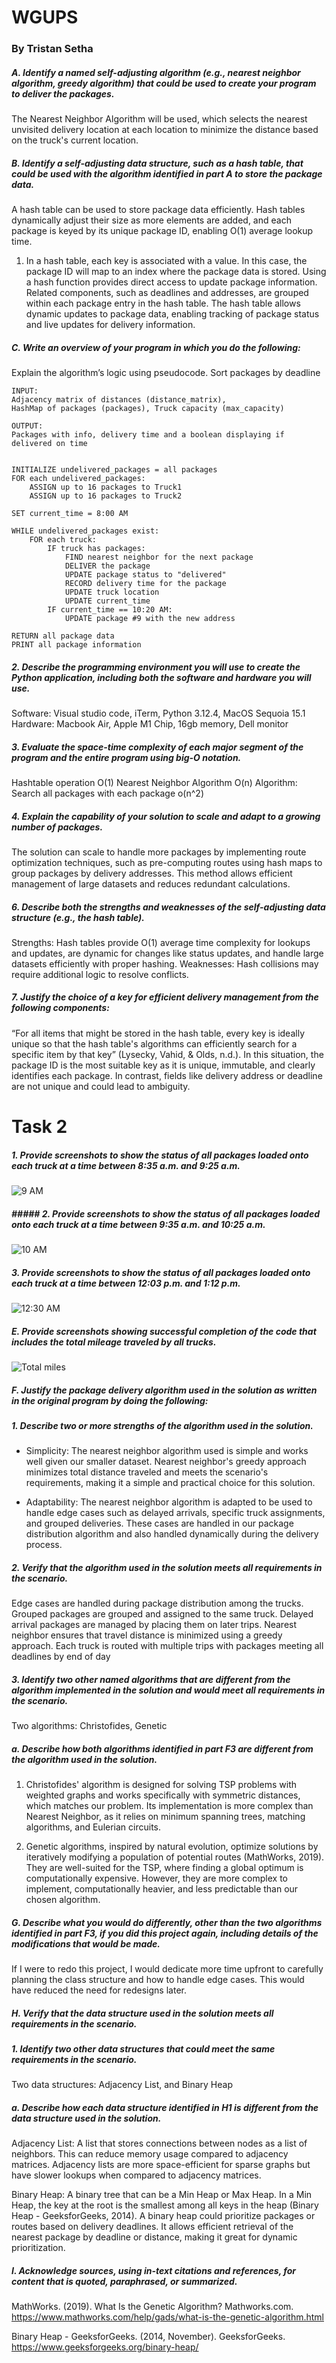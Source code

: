 # WGUPS
### By Tristan Setha
##### A.  Identify a named self-adjusting algorithm (e.g., nearest neighbor algorithm, greedy algorithm) that could be used to create your program to deliver the packages.

The Nearest Neighbor Algorithm will be used, which selects the nearest unvisited delivery location at each location to minimize  the distance based on the truck's current location.

##### B.  Identify a self-adjusting data structure, such as a hash table, that could be used with the algorithm identified in part A to store the package data.

A hash table can be used to store package data efficiently. Hash tables dynamically adjust their size as more elements are added, and each package is keyed by its unique package ID, enabling O(1) average lookup time.

1. In a hash table, each key is associated with a value. In this case, the package ID will map to an index where the package data is stored. Using a hash function provides direct access to update package information. Related components, such as deadlines and addresses, are grouped within each package entry in the hash table. The hash table allows dynamic updates to package data, enabling tracking of package status and live updates for delivery information.


##### C.  Write an overview of your program in which you do the following:


Explain the algorithm’s logic using pseudocode.
	Sort packages by deadline
```
INPUT: 
Adjacency matrix of distances (distance_matrix), 
HashMap of packages (packages), Truck capacity (max_capacity)

OUTPUT:
Packages with info, delivery time and a boolean displaying if delivered on time


INITIALIZE undelivered_packages = all packages
FOR each undelivered_packages:
    ASSIGN up to 16 packages to Truck1
    ASSIGN up to 16 packages to Truck2

SET current_time = 8:00 AM

WHILE undelivered_packages exist:
    FOR each truck:
        IF truck has packages:
            FIND nearest neighbor for the next package
            DELIVER the package
            UPDATE package status to "delivered"
            RECORD delivery time for the package
            UPDATE truck location
            UPDATE current_time
        IF current_time == 10:20 AM:
            UPDATE package #9 with the new address

RETURN all package data
PRINT all package information
```
##### 2.  Describe the programming environment you will use to create the Python application, including both the software and hardware you will use.
Software: Visual studio code, iTerm, Python 3.12.4, MacOS Sequoia 15.1
Hardware: Macbook Air, Apple M1 Chip, 16gb memory, Dell monitor

##### 3.  Evaluate the space-time complexity of each major segment of the program and the entire program using big-O notation.

Hashtable operation O(1)
Nearest Neighbor Algorithm O(n)
Algorithm: Search all packages with each package o(n^2)


##### 4.  Explain the capability of your solution to scale and adapt to a growing number of packages.

The solution can scale to handle more packages by implementing route optimization techniques, such as pre-computing routes using hash maps to group packages by delivery addresses. This method allows efficient management of large datasets and reduces redundant calculations.


##### 6.  Describe both the strengths and weaknesses of the self-adjusting data structure (e.g., the hash table).

Strengths: Hash tables provide O(1) average time complexity for lookups and updates, are dynamic for changes like status updates, and handle large datasets efficiently with proper hashing.
Weaknesses: Hash collisions may require additional logic to resolve conflicts.

##### 7.  Justify the choice of a key for efficient delivery management from the following components:
	
“For all items that might be stored in the hash table, every key is ideally unique so that the hash table's algorithms can efficiently search for a specific item by that key” (Lysecky, Vahid, & Olds, n.d.). In this situation, the package ID is the most suitable key as it is unique, immutable, and clearly identifies each package. In contrast, fields like delivery address or deadline are not unique and could lead to ambiguity.

# Task 2


##### 1.  Provide screenshots to show the status of all packages loaded onto each truck at a time between 8:35 a.m. and 9:25 a.m.

![9 AM](screenshots/0900_deliveries.png)

##### ##### 2.  Provide screenshots to show the status of all packages loaded onto each truck at a time between 9:35 a.m. and 10:25 a.m.

![10 AM](screenshots/1000_deliveries.png)

##### 3.  Provide screenshots to show the status of all packages loaded onto each truck at a time between 12:03 p.m. and 1:12 p.m.

![12:30 AM](screenshots/1230_deliveries.png)


##### E.  Provide screenshots showing successful completion of the code that includes the total mileage traveled by all trucks.

![Total miles](screenshots/miles.png)



##### F.  Justify the package delivery algorithm used in the solution as written in the original program by doing the following:
##### 1.  Describe two or more strengths of the algorithm used in the solution.

- Simplicity: The nearest neighbor algorithm used is simple and works well given our smaller dataset. Nearest neighbor's greedy approach minimizes total distance traveled and meets the scenario's requirements, making it a simple and practical choice for this solution.

- Adaptability: The nearest neighbor algorithm is adapted to be used to handle edge cases such as delayed arrivals, specific truck assignments, and grouped deliveries. These cases are handled in our package distribution algorithm and also handled dynamically during the delivery process. 

##### 2.  Verify that the algorithm used in the solution meets all requirements in the scenario.


Edge cases are handled during package distribution among the trucks. Grouped packages are grouped and assigned to the same truck. Delayed arrival packages are managed by placing them on later trips. Nearest neighbor ensures that travel distance is minimized using a greedy approach. Each truck is routed with multiple trips with packages meeting all deadlines by end of day




##### 3.  Identify two other named algorithms that are different from the algorithm implemented in the solution and would meet all requirements in the scenario.


Two algorithms: Christofides, Genetic


##### a.  Describe how both algorithms identified in part F3 are different from the algorithm used in the solution.


1. Christofides' algorithm is designed for solving TSP problems with weighted graphs and works specifically with symmetric distances, which matches our problem. Its implementation is more complex than Nearest Neighbor, as it relies on minimum spanning trees, matching algorithms, and Eulerian circuits.

2. Genetic algorithms, inspired by natural evolution, optimize solutions by iteratively modifying a population of potential routes (MathWorks, 2019). They are well-suited for the TSP, where finding a global optimum is computationally expensive. However, they are more complex to implement, computationally heavier, and less predictable than our chosen algorithm.















##### G.  Describe what you would do differently, other than the two algorithms identified in part F3, if you did this project again, including details of the modifications that would be made.


If I were to redo this project, I would dedicate more time upfront to carefully planning the class structure and how to handle edge cases. This would have reduced the need for redesigns later.




##### H.  Verify that the data structure used in the solution meets all requirements in the scenario.
##### 1.  Identify two other data structures that could meet the same requirements in the scenario.


Two data structures: Adjacency List, and Binary Heap 


##### a.  Describe how each data structure identified in H1 is different from the data structure used in the solution.


Adjacency List: A list that stores connections between nodes as a list of neighbors. This can reduce memory usage compared to adjacency matrices. Adjacency lists are more space-efficient for sparse graphs but have slower lookups when compared to adjacency matrices.


Binary Heap: A binary tree that can be a Min Heap or Max Heap. In a Min Heap, the key at the root is the smallest among all keys in the heap (Binary Heap - GeeksforGeeks, 2014). A binary heap could prioritize packages or routes based on delivery deadlines. It allows efficient retrieval of the nearest package by deadline or distance, making it great for dynamic prioritization.



##### I.  Acknowledge sources, using in-text citations and references, for content that is quoted, paraphrased, or summarized.


MathWorks. (2019). What Is the Genetic Algorithm? Mathworks.com. https://www.mathworks.com/help/gads/what-is-the-genetic-algorithm.html


Binary Heap - GeeksforGeeks. (2014, November). GeeksforGeeks. https://www.geeksforgeeks.org/binary-heap/


‌

